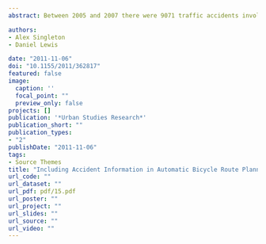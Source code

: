 ```yaml
---
abstract: Between 2005 and 2007 there were 9071 traffic accidents involving bicycles within London and this paper demonstrates the utility of Geographic Information Systems as a tool for analysing and visualising these occurrences. Through linkage of these spatial locations to a street network dataset it was possible to create a variety of intelligence about the types of street infrastructure where accidents predominantly occur. Additionally, a network routing algorithm was adapted to account for the frequency of accidents within a series of proposed journeys. This pilot routing application compared the quickest route with an accident avoidance weighted route between a series of origins and destinations. The results demonstrated that the routes avoiding areas of high accident volume did not increase journey length significantly; however they did provide a “safer” route based on empirical evidence over the volume of accident locations.

authors:
- Alex Singleton
- Daniel Lewis

date: "2011-11-06"
doi: "10.1155/2011/362817"
featured: false
image:
  caption: ''
  focal_point: ""
  preview_only: false
projects: []
publication: '*Urban Studies Research*'
publication_short: ""
publication_types:
- "2"
publishDate: "2011-11-06"
tags:
- Source Themes
title: "Including Accident Information in Automatic Bicycle Route Planning for Urban Areas"
url_code: ""
url_dataset: ""
url_pdf: pdf/15.pdf
url_poster: ""
url_project: ""
url_slides: ""
url_source: ""
url_video: ""
---
```



